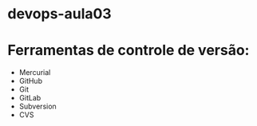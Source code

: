 # devops-aula03

# Ferramentas de controle de versão:
* Mercurial
* GitHub
* Git
* GitLab
* Subversion
* CVS
